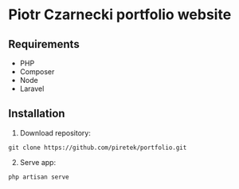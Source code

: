# Piotr Czarnecki portfolio website
## Requirements
- PHP
- Composer
- Node
- Laravel

## Installation
1. Download repository:
```shell
git clone https://github.com/piretek/portfolio.git
```
2. Serve app:
```shell
php artisan serve
```
